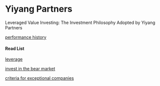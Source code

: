 Yiyang Partners
====
Leveraged Value Investing: The Investment Philosophy Adopted by Yiyang Partners


[performance history](article/performance_history.md)

#### Read List

[leverage](article/leverage_english.md)

[invest in the bear market](article/invest_in_the_bear_market_english.md)

[criteria for exceptional companies](article/criteria_for_exceptional_companies_english.md)
